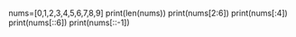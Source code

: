 nums=[0,1,2,3,4,5,6,7,8,9]
print(len(nums))
print(nums[2:6])
print(nums[:4])
print(nums[::6])
print(nums[::-1])
